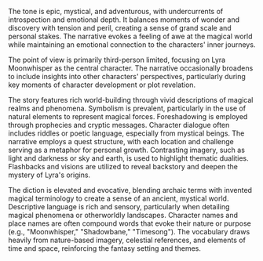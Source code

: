 
<tone>The tone is epic, mystical, and adventurous, with undercurrents of introspection and emotional depth. It balances moments of wonder and discovery with tension and peril, creating a sense of grand scale and personal stakes. The narrative evokes a feeling of awe at the magical world while maintaining an emotional connection to the characters' inner journeys.</tone>

<pov>The point of view is primarily third-person limited, focusing on Lyra Moonwhisper as the central character. The narrative occasionally broadens to include insights into other characters' perspectives, particularly during key moments of character development or plot revelation.</pov>

<litdev>The story features rich world-building through vivid descriptions of magical realms and phenomena. Symbolism is prevalent, particularly in the use of natural elements to represent magical forces. Foreshadowing is employed through prophecies and cryptic messages. Character dialogue often includes riddles or poetic language, especially from mystical beings. The narrative employs a quest structure, with each location and challenge serving as a metaphor for personal growth. Contrasting imagery, such as light and darkness or sky and earth, is used to highlight thematic dualities. Flashbacks and visions are utilized to reveal backstory and deepen the mystery of Lyra's origins.</litdev>

<lexchoice>The diction is elevated and evocative, blending archaic terms with invented magical terminology to create a sense of an ancient, mystical world. Descriptive language is rich and sensory, particularly when detailing magical phenomena or otherworldly landscapes. Character names and place names are often compound words that evoke their nature or purpose (e.g., "Moonwhisper," "Shadowbane," "Timesong"). The vocabulary draws heavily from nature-based imagery, celestial references, and elements of time and space, reinforcing the fantasy setting and themes.</lexchoice>
